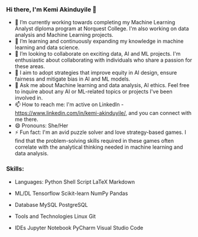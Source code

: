 ### Hi there, I'm Kemi Akinduyile 👋
- 🔭 I’m currently working towards completing my Machine Learning Analyst diploma program at Norquest College. I'm also working on data analysis and Machine Learning projects.
- 🌱 I’m learning and continuously expanding my knowledge in machine learning and data science.
- 👯 I’m looking to collaborate on exciting data, AI and ML projects. I'm enthusiastic about collaborating with individuals who share a passion for these areas.
- 🤔 I aim to adopt strategies that improve equity in AI design, ensure fairness and mitigate bias in AI and ML models.
- 💬 Ask me about Machine learning and data analysis, AI ethics. Feel free to inquire about any AI or ML-related topics or projects I've been involved in.
- 📫 How to reach me: I'm  active on LinkedIn - https://www.linkedin.com/in/kemi-akinduyile/, and you can connect with me there.
- 😄 Pronouns: She/Her
- ⚡ Fun fact: I'm an avid puzzle solver and love strategy-based games. I find that the problem-solving skills required in these games often correlate with the analytical thinking needed in machine learning and data analysis.

### Skills:
- Languages:
     Python
     Shell Script
     LaTeX
     Markdown

- ML/DL
     Tensorflow
     Scikit-learn
     NumPy
     Pandas

- Database
     MySQL
     PostgreSQL 

- Tools and Technologies
     Linux
     Git 

- IDEs
     Jupyter Notebook
     PyCharm
     Visual Studio Code
<!--
**FadekemiAkinduyile/FadekemiAkinduyile** is a ✨ _special_ ✨ repository because its `README.md` (this file) appears on your GitHub profile.

Here are some ideas to get you started:

- 🔭 I’m currently working on ...
- 🌱 I’m currently learning ...
- 👯 I’m looking to collaborate on ...
- 🤔 I’m looking for help with ...
- 💬 Ask me about ...
- 📫 How to reach me: ...
- 😄 Pronouns: ...
- ⚡ Fun fact: ...
-->
